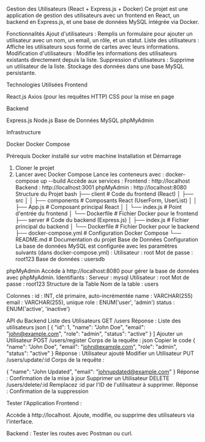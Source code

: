 Gestion des Utilisateurs (React + Express.js + Docker)
Ce projet est une application de gestion des utilisateurs avec un frontend en React, un backend en Express.js, et une base de données MySQL intégrée via Docker.

Fonctionnalités
Ajout d'utilisateurs : Remplis un formulaire pour ajouter un utilisateur avec un nom, un email, un rôle, et un statut.
Liste des utilisateurs : Affiche les utilisateurs sous forme de cartes avec leurs informations.
Modification d'utilisateurs : Modifie les informations des utilisateurs existants directement depuis la liste.
Suppression d'utilisateurs : Supprime un utilisateur de la liste.
Stockage des données dans une base MySQL persistante.

Technologies Utilisées
Frontend

React.js
Axios (pour les requêtes HTTP)
CSS pour la mise en page

Backend

Express.js
Node.js
Base de Données
MySQL
phpMyAdmin

Infrastructure

Docker
Docker Compose

Prérequis
Docker installé sur votre machine
Installation et Démarrage
1. Cloner le projet
2. Lancer avec Docker Compose
Lance les conteneurs avec :
docker-compose up --build
Accède aux services :
Frontend : http://localhost
Backend : http://localhost:3001
phpMyAdmin : http://localhost:8080
Structure du Projet
bash
├── client                 # Code du frontend (React)
│   ├── src
│   │   ├── components     # Composants React (UserForm, UserList)
│   │   ├── App.js         # Composant principal React
│   │   └── index.js       # Point d'entrée du frontend
│   └── Dockerfile         # Fichier Docker pour le frontend
├── server                 # Code du backend (Express.js)
│   ├── index.js           # Fichier principal du backend
│   └── Dockerfile         # Fichier Docker pour le backend
├── docker-compose.yml     # Configuration Docker Compose
└── README.md              # Documentation du projet
Base de Données
Configuration
La base de données MySQL est configurée avec les paramètres suivants (dans docker-compose.yml) :
Utilisateur : root
Mot de passe : root123
Base de données : usersdb

phpMyAdmin
Accède à http://localhost:8080 pour gérer la base de données avec phpMyAdmin.
Identifiants :
Serveur : mysql
Utilisateur : root
Mot de passe : root123
Structure de la Table
Nom de la table : users


Colonnes :
id : INT, clé primaire, auto-incrémentée
name : VARCHAR(255)
email : VARCHAR(255), unique
role : ENUM('user', 'admin')
status : ENUM('active', 'inactive')


API du Backend
Liste des Utilisateurs
GET /users
Réponse : Liste des utilisateurs
json
[
  {
    "id": 1,
    "name": "John Doe",
    "email": "john@example.com",
    "role": "admin",
    "status": "active"
  }
]
Ajouter un Utilisateur
POST /users/register
Corps de la requête :
json
Copier le code
{
  "name": "John Doe",
  "email": "john@example.com",
  "role": "admin",
  "status": "active"
}
Réponse : Utilisateur ajouté
Modifier un Utilisateur
PUT /users/update/:id
Corps de la requête :


{
  "name": "John Updated",
  "email": "johnupdated@example.com"
}
Réponse : Confirmation de la mise à jour
Supprimer un Utilisateur
DELETE /users/delete/:id
Remplacez :id par l'ID de l'utilisateur à supprimer.
Réponse : Confirmation de la suppression

Tester l'Application
Frontend :

Accède à http://localhost.
Ajoute, modifie, ou supprime des utilisateurs via l'interface.

Backend :
Tester les routes avec Postman ou curl.

